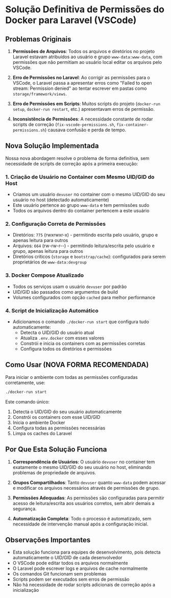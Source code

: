 # Solução Definitiva de Permissões do Docker para Laravel (VSCode)

## Problemas Originais

1. **Permissões de Arquivos**: Todos os arquivos e diretórios no projeto Laravel estavam atribuídos ao usuário e grupo `www-data:www-data`, com permissões que não permitiam ao usuário local editar os arquivos pelo VSCode.

2. **Erro de Permissões no Laravel**: Ao corrigir as permissões para o VSCode, o Laravel passa a apresentar erros como "Failed to open stream: Permission denied" ao tentar escrever em pastas como `storage/framework/views`.

3. **Erro de Permissões em Scripts**: Muitos scripts do projeto (`docker-run setup`, `docker-run restart`, etc.) apresentavam erros de permissão.

4. **Inconsistência de Permissões**: A necessidade constante de rodar scripts de correção (`fix-vscode-permissions.sh`, `fix-container-permissions.sh`) causava confusão e perda de tempo.

## Nova Solução Implementada

Nossa nova abordagem resolve o problema de forma definitiva, sem necessidade de scripts de correção após a primeira execução:

### 1. Criação de Usuário no Container com Mesmo UID/GID do Host

- Criamos um usuário `devuser` no container com o mesmo UID/GID do seu usuário no host (detectado automaticamente)
- Este usuário pertence ao grupo `www-data` e tem permissões sudo
- Todos os arquivos dentro do container pertencem a este usuário

### 2. Configuração Correta de Permissões

- Diretórios: `775` (rwxrwxr-x) - permitindo escrita pelo usuário, grupo e apenas leitura para outros
- Arquivos: `664` (rw-rw-r--) - permitindo leitura/escrita pelo usuário e grupo, apenas leitura para outros
- Diretórios críticos (`storage` e `bootstrap/cache`): configurados para serem proprietários de `www-data:devgroup`

### 3. Docker Compose Atualizado

- Todos os serviços usam o usuário `devuser` por padrão
- UID/GID são passados como argumentos de build
- Volumes configurados com opção `cached` para melhor performance

### 4. Script de Inicialização Automático

- Adicionamos o comando `./docker-run start` que configura tudo automaticamente:
  - Detecta o UID/GID do usuário atual
  - Atualiza `.env.docker` com esses valores
  - Constrói e inicia os containers com as permissões corretas
  - Configura todos os diretórios e permissões

## Como Usar (NOVA FORMA RECOMENDADA)

Para iniciar o ambiente com todas as permissões configuradas corretamente, use:

```bash
./docker-run start
```

Este comando único:
1. Detecta o UID/GID do seu usuário automaticamente
2. Constrói os containers com esse UID/GID
3. Inicia o ambiente Docker
4. Configura todas as permissões necessárias
5. Limpa os caches do Laravel

## Por Que Esta Solução Funciona

1. **Correspondência de Usuários**: O usuário `devuser` no container tem exatamente o mesmo UID/GID do seu usuário no host, eliminando problemas de propriedade de arquivos.

2. **Grupos Compartilhados**: Tanto `devuser` quanto `www-data` podem acessar e modificar os arquivos necessários através de permissões de grupo.

3. **Permissões Adequadas**: As permissões são configuradas para permitir acesso de leitura/escrita aos usuários corretos, sem abrir demais a segurança.

4. **Automatização Completa**: Todo o processo é automatizado, sem necessidade de intervenção manual após a configuração inicial.

## Observações Importantes

- Esta solução funciona para equipes de desenvolvimento, pois detecta automaticamente o UID/GID de cada desenvolvedor
- O VSCode pode editar todos os arquivos normalmente
- O Laravel pode escrever logs e arquivos de cache normalmente
- Os comandos Git funcionam sem problemas
- Scripts podem ser executados sem erros de permissão
- Não há necessidade de rodar scripts adicionais de correção após a inicialização
